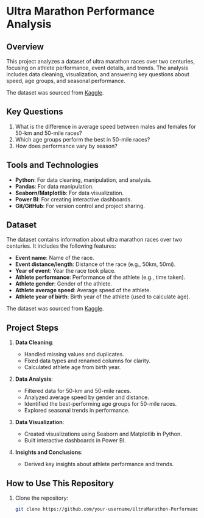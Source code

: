 # Ultra Marathon Performance Analysis

## Overview
This project analyzes a dataset of ultra marathon races over two centuries, focusing on athlete performance, event details, and trends. The analysis includes data cleaning, visualization, and answering key questions about speed, age groups, and seasonal performance.

The dataset was sourced from [Kaggle](#).

## Key Questions
1. What is the difference in average speed between males and females for 50-km and 50-mile races?
2. Which age groups perform the best in 50-mile races?
3. How does performance vary by season?

## Tools and Technologies
- **Python**: For data cleaning, manipulation, and analysis.
- **Pandas**: For data manipulation.
- **Seaborn/Matplotlib**: For data visualization.
- **Power BI**: For creating interactive dashboards.
- **Git/GitHub**: For version control and project sharing.

## Dataset
The dataset contains information about ultra marathon races over two centuries. It includes the following features:
- **Event name**: Name of the race.
- **Event distance/length**: Distance of the race (e.g., 50km, 50mi).
- **Year of event**: Year the race took place.
- **Athlete performance**: Performance of the athlete (e.g., time taken).
- **Athlete gender**: Gender of the athlete.
- **Athlete average speed**: Average speed of the athlete.
- **Athlete year of birth**: Birth year of the athlete (used to calculate age).

The dataset was sourced from [Kaggle](#).

## Project Steps
1. **Data Cleaning**:
   - Handled missing values and duplicates.
   - Fixed data types and renamed columns for clarity.
   - Calculated athlete age from birth year.

2. **Data Analysis**:
   - Filtered data for 50-km and 50-mile races.
   - Analyzed average speed by gender and distance.
   - Identified the best-performing age groups for 50-mile races.
   - Explored seasonal trends in performance.

3. **Data Visualization**:
   - Created visualizations using Seaborn and Matplotlib in Python.
   - Built interactive dashboards in Power BI.

4. **Insights and Conclusions**:
   - Derived key insights about athlete performance and trends.

## How to Use This Repository
1. Clone the repository:
   ```bash
   git clone https://github.com/your-username/UltraMarathon-Performance-Analysis.git
